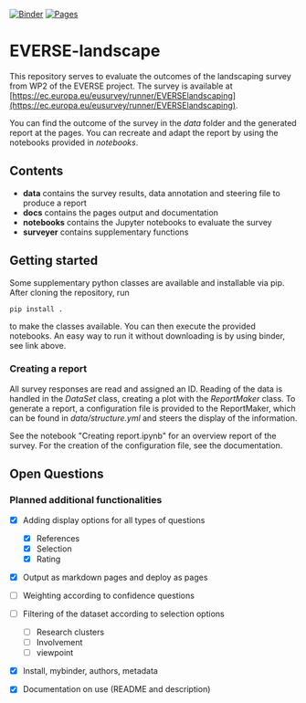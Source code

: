 [![Binder](https://mybinder.org/badge_logo.svg)](https://mybinder.org/v2/gh/YouSchnabel/EVERSE-landscape/HEAD)
[![Pages](https://img.shields.io/badge/GitHub-Pages-blue.svg)](https://youschnabel.github.io/EVERSE-landscape/)

# EVERSE-landscape

This repository serves to evaluate the outcomes of the landscaping survey from WP2 of the EVERSE project. The survey is available at [https://ec.europa.eu/eusurvey/runner/EVERSElandscaping](https://ec.europa.eu/eusurvey/runner/EVERSElandscaping).

You can find the outcome of the survey in the *data* folder and the generated report at the pages. You can recreate and adapt the report by using the notebooks provided in *notebooks*.

## Contents
* **data** contains the survey results, data annotation and steering file to produce a report
* **docs** contains the pages output and documentation
* **notebooks** contains the Jupyter notebooks to evaluate the survey
* **surveyer** contains supplementary functions

## Getting started

Some supplementary python classes are available and installable via pip. After cloning the repository, run
```
pip install .
```
to make the classes available. You can then execute the provided notebooks. An easy way to run it without downloading is by using binder, see link above. 

### Creating a report

All survey responses are read and assigned an ID. Reading of the data is handled in the *DataSet* class, creating a plot with the *ReportMaker* class. To generate a report, a configuration file is provided to the ReportMaker, which can be found in *data/structure.yml* and steers the display of the information.

See the notebook "Creating report.ipynb" for an overview report of the survey. For the creation of the configuration file, see the documentation.

## Open Questions

### Planned additional functionalities

- [x] Adding display options for all types of questions
    - [x] References
    - [x] Selection
    - [x] Rating
- [x] Output as markdown pages and deploy as pages
- [ ] Weighting according to confidence questions
- [ ] Filtering of the dataset according to selection options
    - [ ] Research clusters
    - [ ] Involvement
    - [ ] viewpoint
- [x] Install, mybinder, authors, metadata
- [x] Documentation on use (README and description)

